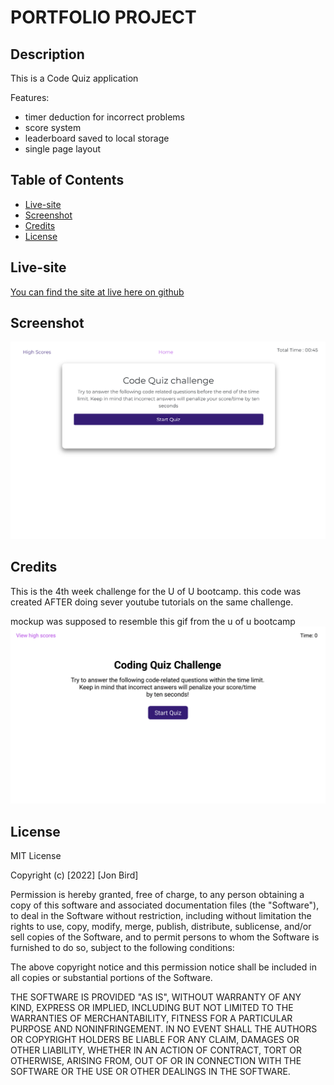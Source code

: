 # PORTFOLIO PROJECT

## Description

This is a Code Quiz application

Features:
- timer deduction for incorrect problems
- score system
- leaderboard saved to local storage
- single page layout


## Table of Contents

- [Live-site](#live-site)
- [Screenshot](#screenshot)
- [Credits](#credits)
- [License](#license)

## Live-site

[You can find the site at live here on github](https://attidack.github.io/Code-Quiz/)

## Screenshot

![Screenshot](assets/images/screenshot.png)


## Credits

This is the 4th week challenge for the U of U bootcamp. this code was created AFTER doing sever youtube tutorials on the same challenge. 

mockup was supposed to resemble this gif from the u of u bootcamp
![Screenshot](assets/images/mockup-demo.gif)

## License

MIT License

Copyright (c) [2022] [Jon Bird]

Permission is hereby granted, free of charge, to any person obtaining a copy
of this software and associated documentation files (the "Software"), to deal
in the Software without restriction, including without limitation the rights
to use, copy, modify, merge, publish, distribute, sublicense, and/or sell
copies of the Software, and to permit persons to whom the Software is
furnished to do so, subject to the following conditions:

The above copyright notice and this permission notice shall be included in all
copies or substantial portions of the Software.

THE SOFTWARE IS PROVIDED "AS IS", WITHOUT WARRANTY OF ANY KIND, EXPRESS OR
IMPLIED, INCLUDING BUT NOT LIMITED TO THE WARRANTIES OF MERCHANTABILITY,
FITNESS FOR A PARTICULAR PURPOSE AND NONINFRINGEMENT. IN NO EVENT SHALL THE
AUTHORS OR COPYRIGHT HOLDERS BE LIABLE FOR ANY CLAIM, DAMAGES OR OTHER
LIABILITY, WHETHER IN AN ACTION OF CONTRACT, TORT OR OTHERWISE, ARISING FROM,
OUT OF OR IN CONNECTION WITH THE SOFTWARE OR THE USE OR OTHER DEALINGS IN THE
SOFTWARE.
